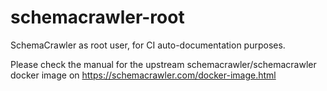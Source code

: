 # schemacrawler-root
SchemaCrawler as root user, for CI auto-documentation purposes.

Please check the manual for the upstream schemacrawler/schemacrawler docker image on https://schemacrawler.com/docker-image.html
